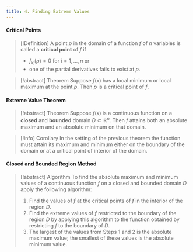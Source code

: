 ```yaml
---
title: 4. Finding Extreme Values
---
```


#### Critical Points
>[!Definition]
>A point $p$ in the domain of a function $f$ of $n$ variables is called a **critical point** of $f$ if
>
>- $f_{x_{i}}(p)=0$ for $i=1,\dots,n$ or
>- one of the partial derivatives fails to exist at $p$.

>[!abstract] Theorem
>Suppose $f(x)$ has a local minimum or local maximum at the point $p$. Then $p$ is a critical point of $f$.

#### Extreme Value Theorem
>[!abstract] Theorem
>Suppose $f(x)$ is a continuous function on a **closed** and **bounded** domain $D ⊂ ℝ^n$. Then $f$ attains both an absolute maximum and an absolute minimum on that domain.

>[!info] Corollary
>In the setting of the previous theorem the function must attain its maximum and minimum either on the boundary of the domain or at a critical point of interior of the domain.

#### Closed and Bounded Region Method
> [!abstract] Algorithm
> To find the absolute maximum and minimum values of a continuous function $f$ on a closed and bounded domain $D$ apply the following algorithm:
> 1. Find the values of $f$ at the critical points of $f$ in the interior of the region $D$.
> 2. Find the extreme values of $f$ restricted to the boundary of the region $D$ by applying this algorithm to the function obtained by restricting $f$ to the boundary of $D$.
> 3. The largest of the values from Steps 1 and 2 is the absolute maximum value; the smallest of these values is the absolute minimum value.

